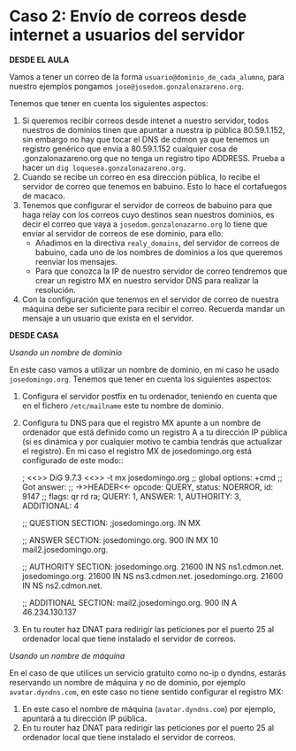 # Caso 2: Envío de correos desde internet a usuarios del servidor


**DESDE EL AULA**

Vamos a tener un correo de la forma ``usuario@dominio_de_cada_alumno``, para nuestro ejemplos pongamos ``jose@josedom.gonzalonazareno.org``.

Tenemos que tener en cuenta los siguientes aspectos:

1. Si queremos recibir correos desde intenet a nuestro servidor, todos nuestros de dominios tinen que apuntar a nuestra ip pública 80.59.1.152, sin embargo no hay que tocar el DNS de cdmon ya que tenemos un registro genérico que envía a 80.59.1.152 cualquier cosa de .gonzalonazareno.org que no tenga un registro tipo ADDRESS. Prueba a hacer un ``dig loquesea.gonzalonazareno.org``.
2. Cuando se recibe un correo en esa dirección pública, lo recibe el servidor de correo que tenemos en babuino. Esto lo hace el cortafuegos de macaco.
3. Tenemos que configurar el servidor de correos de babuino para que haga relay con los correos cuyo destinos sean nuestros dominios, es decir el correo que vaya a ``josedom.gonzalonazarno.org`` lo tiene que enviar al servidor de correos de ese dominio, para ello:
    * Añadimos en la directiva ``realy_domains``, del servidor de correos de babuino, cada uno de los nombres de dominios a los que queremos reenviar los mensajes.
    * Para que conozca la IP de nuestro servidor de correo tendremos que crear un registro MX en nuestro servidor DNS  para realizar la resolución.
4. Con la configuración que tenemos en el servidor de correo de nuestra máquina debe ser suficiente para recibir el correo. Recuerda mandar un mensaje a un usuario que exista en el servidor.

**DESDE CASA**

*Usando un nombre de dominio*

En este caso vamos a utilizar un nombre de dominio, en mi caso he usado ``josedomingo.org``. Tenemos que tener en cuenta los siguientes aspectos:

1. Configura el servidor postfix en tu ordenador, teniendo en cuenta que en el fichero ``/etc/mailname`` este tu nombre de dominio.
2. Configura tu DNS para que el registro MX apunte a un nombre de ordenador que está definido como un registro A a tu dirección IP pública (si es dinámica y por cualquier motivo te cambia tendrás que actualizar el registro). En mi caso el registro MX de josedomingo.org está configurado de este modo::

	; <<>> DiG 9.7.3 <<>> -t mx josedomingo.org
	;; global options: +cmd
	;; Got answer:
	;; ->>HEADER<<- opcode: QUERY, status: NOERROR, id: 9147
	;; flags: qr rd ra; QUERY: 1, ANSWER: 1, AUTHORITY: 3, ADDITIONAL: 4	

	;; QUESTION SECTION:
	;josedomingo.org.        IN    MX	

	;; ANSWER SECTION:
	josedomingo.org.    900    IN    MX    10 mail2.josedomingo.org.	

	;; AUTHORITY SECTION:
	josedomingo.org.    21600    IN    NS    ns1.cdmon.net.
	josedomingo.org.    21600    IN    NS    ns3.cdmon.net.
	josedomingo.org.    21600    IN    NS    ns2.cdmon.net.	

	;; ADDITIONAL SECTION:
	mail2.josedomingo.org.    900    IN    A    46.234.130.137

3. En tu router haz DNAT para redirigir las peticiones por el puerto 25 al ordenador local que tiene instalado el servidor de correos.

*Usando un nombre de máquina*

En el caso de que utilices un servicio gratuito como no-ip o dyndns, estarás reservando un nombre de máquina y no de dominio, por ejemplo ``avatar.dyndns.com``, en este caso no tiene sentido configurar el registro MX:

1. En este caso el nombre de máquina (``avatar.dyndns.com``) por ejemplo, apuntará a tu dirección IP pública.
2. En tu router haz DNAT para redirigir las peticiones por el puerto 25 al ordenador local que tiene instalado el servidor de correos.